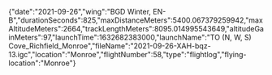 {"date":"2021-09-26","wing":"BGD Winter, EN-B","durationSeconds":825,"maxDistanceMeters":5400.067379259942,"maxAltitudeMeters":2664,"trackLengthMeters":8095.014995543649,"altitudeGainMeters":97,"launchTime":1632682383000,"launchName":"TO (N, W, S) Cove_Richfield_Monroe","fileName":"2021-09-26-XAH-bqz-13.igc","location":"Monroe","flightNumber":58,"type":"flightlog","flying-location":"Monroe"}
